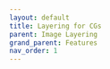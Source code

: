 ```yaml
---
layout: default
title: Layering for CGs
parent: Image Layering
grand_parent: Features
nav_order: 1
---
```

